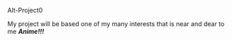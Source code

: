Alt-Project0

My project will be based one of my many interests that is near and dear to me **_Anime!!!_**


